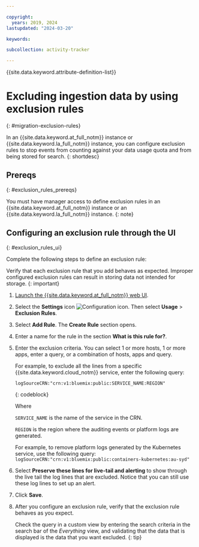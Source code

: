 ```yaml
---

copyright:
  years: 2019, 2024
lastupdated: "2024-03-20"

keywords:

subcollection: activity-tracker

---
```


{{site.data.keyword.attribute-definition-list}}

# Excluding ingestion data by using exclusion rules
{: #migration-exclusion-rules}

In an {{site.data.keyword.at_full_notm}} instance or {{site.data.keyword.la_full_notm}} instance, you can configure exclusion rules to stop events from counting against your data usage quota and from being stored for search.
{: shortdesc}

## Prereqs
{: #exclusion_rules_prereqs}

You must have manager access to define exclusion rules in an {{site.data.keyword.at_full_notm}} instance or an {{site.data.keyword.la_full_notm}} instance.
{: note}


## Configuring an exclusion rule through the UI
{: #exclusion_rules_ui}

Complete the following steps to define an exclusion rule:

Verify that each exclusion rule that you add behaves as expected. Improper configured exclusion rules can result in storing data not intended for storage.
{: important}

1. [Launch the {{site.data.keyword.at_full_notm}} web UI](/docs/services/activity-tracker?topic=activity-tracker-launch).

2. Select the **Settings** icon ![Configuration icon](images/admin.png "Admin icon"). Then select **Usage** &gt; **Exclusion Rules**.

3. Select **Add Rule**. The **Create Rule** section opens.

4. Enter a name for the rule in the section **What is this rule for?**.

5. Enter the exclusion criteria. You can select 1 or more hosts, 1 or more apps, enter a query, or a combination of hosts, apps and query.

    For example, to exclude all the lines from a specific {{site.data.keyword.cloud_notm}} service, enter the following query:

    ```
    logSourceCRN:"crn:v1:bluemix:public:SERVICE_NAME:REGION"
    ```
    {: codeblock}

    Where

    `SERVICE_NAME` is the name of the service in the CRN.

    `REGION` is the region where the auditing events or platform logs are generated.

    For example, to remove platform logs generated by the Kubernetes service, use the following query: `logSourceCRN:"crn:v1:bluemix:public:containers-kubernetes:au-syd"`

6. Select **Preserve these lines for live-tail and alerting** to show through the live tail the log lines that are excluded. Notice that you can still use these log lines to set up an alert.

7. Click **Save**.

8. After you configure an exclusion rule, verify that the exclusion rule behaves as you expect.

    Check the query in a custom view by entering the search criteria in the search bar of the *Everything* view, and validating that the data that is displayed is the data that you want excluded.
    {: tip}
